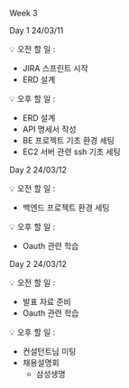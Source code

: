 Week 3

Day 1
24/03/11
 
💡 오전 할 일 : 

- JIRA 스프린트 시작
- ERD 설계 
 
 
💡 오후 할 일 : 

- ERD 설계
- API 명세서 작성
- BE 프로젝트 기초 환경 세팅
- EC2 서버 관련 ssh 기초 세팅
    
Day 2
24/03/12
 
💡 오전 할 일 : 

- 백엔드 프로젝트 환경 세팅 
 
 
💡 오후 할 일 : 

- Oauth 관련 학습

Day 2
24/03/12
 
💡 오전 할 일 : 

- 발표 자료 준비 
- Oauth 관련 학습
 
 
💡 오후 할 일 : 

- 컨설턴트님 미팅
- 채용설명회
    -   삼성생명
